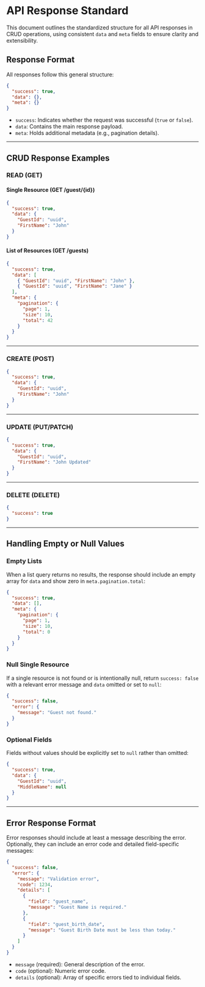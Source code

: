 # API Response Standard

This document outlines the standardized structure for all API responses in CRUD operations, using consistent `data` and `meta` fields to ensure clarity and extensibility.

## Response Format

All responses follow this general structure:

```json
{
  "success": true,
  "data": {},
  "meta": {}
}
```

* `success`: Indicates whether the request was successful (`true` or `false`).
* `data`: Contains the main response payload.
* `meta`: Holds additional metadata (e.g., pagination details).

---

## CRUD Response Examples

### READ (GET)

#### Single Resource (GET /guest/{id})

```json
{
  "success": true,
  "data": {
    "GuestId": "uuid",
    "FirstName": "John"
  }
}
```

#### List of Resources (GET /guests)

```json
{
  "success": true,
  "data": [
    { "GuestId": "uuid", "FirstName": "John" },
    { "GuestId": "uuid", "FirstName": "Jane" }
  ],
  "meta": {
    "pagination": {
      "page": 1,
      "size": 10,
      "total": 42
    }
  }
}
```

---

### CREATE (POST)

```json
{
  "success": true,
  "data": {
    "GuestId": "uuid",
    "FirstName": "John"
  }
}
```

---

### UPDATE (PUT/PATCH)

```json
{
  "success": true,
  "data": {
    "GuestId": "uuid",
    "FirstName": "John Updated"
  }
}
```

---

### DELETE (DELETE)

```json
{
  "success": true
}
```

---

## Handling Empty or Null Values

### Empty Lists

When a list query returns no results, the response should include an empty array for `data` and show zero in `meta.pagination.total`:

```json
{
  "success": true,
  "data": [],
  "meta": {
    "pagination": {
      "page": 1,
      "size": 10,
      "total": 0
    }
  }
}
```

### Null Single Resource

If a single resource is not found or is intentionally null, return `success: false` with a relevant error message and `data` omitted or set to `null`:

```json
{
  "success": false,
  "error": {
    "message": "Guest not found."
  }
}
```

### Optional Fields

Fields without values should be explicitly set to `null` rather than omitted:

```json
{
  "success": true,
  "data": {
    "GuestId": "uuid",
    "MiddleName": null
  }
}
```

---

## Error Response Format

Error responses should include at least a message describing the error. Optionally, they can include an error code and detailed field-specific messages:

```json
{
  "success": false,
  "error": {
    "message": "Validation error",
    "code": 1234,
    "details": [
      {
        "field": "guest_name",
        "message": "Guest Name is required."
      },
      {
        "field": "guest_birth_date",
        "message": "Guest Birth Date must be less than today."
      }
    ]
  }
}
```

* `message` (required): General description of the error.
* `code` (optional): Numeric error code.
* `details` (optional): Array of specific errors tied to individual fields.
